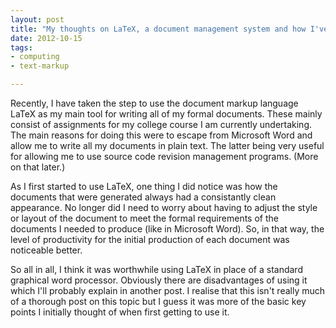 ```yaml
---
layout: post
title: "My thoughts on LaTeX, a document management system and how I've used it"
date: 2012-10-15
tags:
- computing
- text-markup

---
```


Recently, I have taken the step to use the document markup language LaTeX as my main tool for writing all of my formal documents. These mainly consist of assignments for my college course I am currently undertaking. The main reasons for doing this were to escape from Microsoft Word and allow me to write all my documents in plain text. The latter being very useful for allowing me to use source code revision management programs. (More on that later.)

As I first started to use LaTeX, one thing I did notice was how the documents that were generated always had a consistantly clean appearance. No longer did I need to worry about having to adjust the style or layout of the document to meet the formal requirements of the documents I needed to produce (like in Microsoft Word). So, in that way, the level of productivity for the initial production of each document was noticeable better.

So all in all, I think it was worthwhile using LaTeX in place of a standard graphical word processor. Obviously there are disadvantages of using it which I'll probably explain in another post. I realise that this isn't really much of a thorough post on this topic but I guess it was more of the basic key points I initially thought of when first getting to use it.